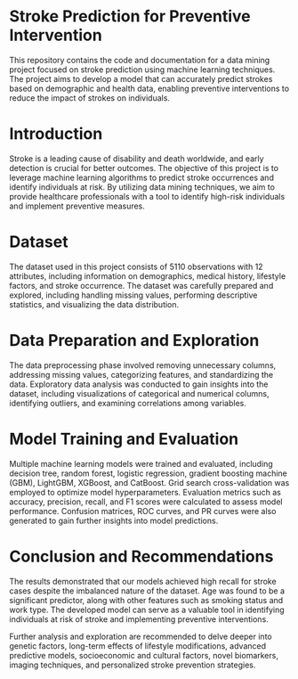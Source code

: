 # Stroke Prediction for Preventive Intervention
This repository contains the code and documentation for a data mining project focused on stroke prediction using machine learning techniques. The project aims to develop a model that can accurately predict strokes based on demographic and health data, enabling preventive interventions to reduce the impact of strokes on individuals.

# Introduction
Stroke is a leading cause of disability and death worldwide, and early detection is crucial for better outcomes. The objective of this project is to leverage machine learning algorithms to predict stroke occurrences and identify individuals at risk. By utilizing data mining techniques, we aim to provide healthcare professionals with a tool to identify high-risk individuals and implement preventive measures.

# Dataset
The dataset used in this project consists of 5110 observations with 12 attributes, including information on demographics, medical history, lifestyle factors, and stroke occurrence. The dataset was carefully prepared and explored, including handling missing values, performing descriptive statistics, and visualizing the data distribution.

# Data Preparation and Exploration
The data preprocessing phase involved removing unnecessary columns, addressing missing values, categorizing features, and standardizing the data. Exploratory data analysis was conducted to gain insights into the dataset, including visualizations of categorical and numerical columns, identifying outliers, and examining correlations among variables.

# Model Training and Evaluation
Multiple machine learning models were trained and evaluated, including decision tree, random forest, logistic regression, gradient boosting machine (GBM), LightGBM, XGBoost, and CatBoost. Grid search cross-validation was employed to optimize model hyperparameters. Evaluation metrics such as accuracy, precision, recall, and F1 scores were calculated to assess model performance. Confusion matrices, ROC curves, and PR curves were also generated to gain further insights into model predictions.

# Conclusion and Recommendations
The results demonstrated that our models achieved high recall for stroke cases despite the imbalanced nature of the dataset. Age was found to be a significant predictor, along with other features such as smoking status and work type. The developed model can serve as a valuable tool in identifying individuals at risk of stroke and implementing preventive interventions.

Further analysis and exploration are recommended to delve deeper into genetic factors, long-term effects of lifestyle modifications, advanced predictive models, socioeconomic and cultural factors, novel biomarkers, imaging techniques, and personalized stroke prevention strategies.


